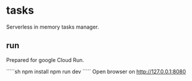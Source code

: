 # tasks
Serverless in memory tasks manager.

## run
Prepared for google Cloud Run.

´´´´´sh
npm install
npm run dev
´´´´´
Open browser on http://127.0.0.1:8080

